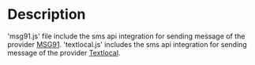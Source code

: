# Description

'msg91.js' file include the sms api integration for sending message of the provider [MSG91](https://msg91.com/).
'textlocal.js' includes the sms api integration for sending message of the provider [Textlocal](https://www.textlocal.in/).
